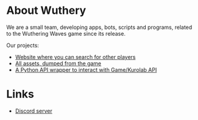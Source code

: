 # About Wuthery

We are a small team, developing apps, bots, scripts and programs, related to the Wuthering Waves game since its release.

Our projects:
- [Website where you can search for other players](https://wuthery.com)
- [All assets, dumped from the game](https://files.wuthery.com)
- [A Python API wrapper to interact with Game/Kurolab API](https://github.com/wuthery/kuro.py)

# Links
- [Discord server](https://discord.gg/rKrbqz5utj)
